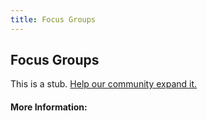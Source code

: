 ```yaml
---
title: Focus Groups
---
```


## Focus Groups

This is a stub. [Help our community expand it.](https://github.com/freeCodeCamp/guide-articles/tree/master/articles/User-Experience-Design/Focus-Groups/index.md)

<!-- The article goes here, in GitHub-flavored Markdown. Feel free to add YouTube videos, images, and CodePen/JSBin embeds  -->

#### More Information:
<!-- Please add any articles you think might be helpful to read before writing the article -->


